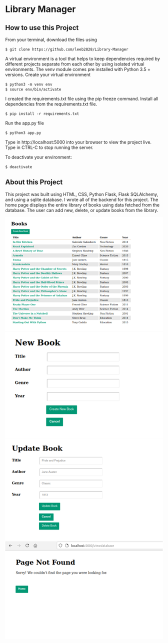 # Library Manager

## How to use this Project
From your terminal, download the files using
```
$ git clone https://github.com/leeb2828/Library-Manager
```
A virtual environment is a tool that helps to keep dependencies required by
different projects separate from each other by using isolated virtual environments.
The venv module comes pre installed with Python 3.5 + versions.
Create your virtual environment
```
$ python3 -m venv env
$ source env/bin/activate
```
I created the requirements.txt file using the pip freeze command.
Install all dependencies from the requirements.txt file.
```
$ pip install -r requirements.txt
```
Run the app.py file
```
$ python3 app.py
```
Type in http://localhost:5000 into your browser to view the project live.
Type in CTRL-C to stop running the server.

To deactivate your environment:
```
$ deactivate
```
## About this Project
This project was built using HTML, CSS, Python Flask, Flask SQLAlchemy, and using a sqlite database. I wrote all of the backend for this project. The home page displays the entire library of books using data fetched from the database. The user can add new, delete, or update books from the library. 

![My App](images/entire_library.png)
![My App](images/add_new_book.png)
![My App](images/update_or_delete_book.png)
![My App](images/page_not_found.png)
